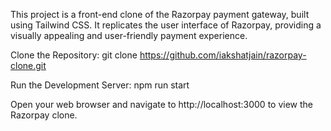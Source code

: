 This project is a front-end clone of the Razorpay payment gateway, built using Tailwind CSS. It replicates the user interface of Razorpay, providing a visually appealing and user-friendly payment experience.

Clone the Repository:
git clone https://github.com/iakshatjain/razorpay-clone.git

Run the Development Server:
npm run start

Open your web browser and navigate to http://localhost:3000 to view the Razorpay clone.